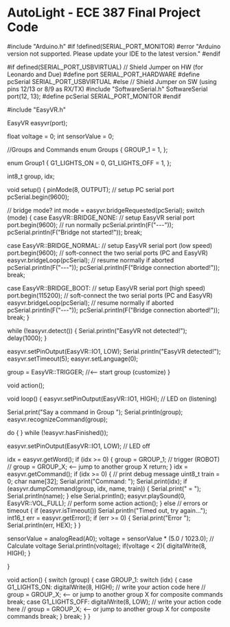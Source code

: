 # AutoLight - ECE 387 Final Project Code
#include "Arduino.h"
#if !defined(SERIAL_PORT_MONITOR)
  #error "Arduino version not supported. Please update your IDE to the latest version."
#endif

#if defined(SERIAL_PORT_USBVIRTUAL)
  // Shield Jumper on HW (for Leonardo and Due)
  #define port SERIAL_PORT_HARDWARE
  #define pcSerial SERIAL_PORT_USBVIRTUAL
#else
  // Shield Jumper on SW (using pins 12/13 or 8/9 as RX/TX)
  #include "SoftwareSerial.h"
  SoftwareSerial port(12, 13);
  #define pcSerial SERIAL_PORT_MONITOR
#endif

#include "EasyVR.h"

EasyVR easyvr(port);

float voltage = 0;
int sensorValue = 0;

//Groups and Commands
enum Groups
{
  GROUP_1  = 1,
};

enum Group1 
{
  G1_LIGHTS_ON = 0,
  G1_LIGHTS_OFF = 1,
};


int8_t group, idx;

void setup()
{
  pinMode(8, OUTPUT);
  // setup PC serial port
  pcSerial.begin(9600);

  // bridge mode?
  int mode = easyvr.bridgeRequested(pcSerial);
  switch (mode)
  {
  case EasyVR::BRIDGE_NONE:
    // setup EasyVR serial port
    port.begin(9600);
    // run normally
    pcSerial.println(F("---"));
    pcSerial.println(F("Bridge not started!"));
    break;
    
  case EasyVR::BRIDGE_NORMAL:
    // setup EasyVR serial port (low speed)
    port.begin(9600);
    // soft-connect the two serial ports (PC and EasyVR)
    easyvr.bridgeLoop(pcSerial);
    // resume normally if aborted
    pcSerial.println(F("---"));
    pcSerial.println(F("Bridge connection aborted!"));
    break;
    
  case EasyVR::BRIDGE_BOOT:
    // setup EasyVR serial port (high speed)
    port.begin(115200);
    // soft-connect the two serial ports (PC and EasyVR)
    easyvr.bridgeLoop(pcSerial);
    // resume normally if aborted
    pcSerial.println(F("---"));
    pcSerial.println(F("Bridge connection aborted!"));
    break;
  }

  while (!easyvr.detect())
  {
    Serial.println("EasyVR not detected!");
    delay(1000);
  }

  easyvr.setPinOutput(EasyVR::IO1, LOW);
  Serial.println("EasyVR detected!");
  easyvr.setTimeout(5);
  easyvr.setLanguage(0);

  group = EasyVR::TRIGGER; //<-- start group (customize)
}

void action();

void loop()
{
  easyvr.setPinOutput(EasyVR::IO1, HIGH); // LED on (listening)

  Serial.print("Say a command in Group ");
  Serial.println(group);
  easyvr.recognizeCommand(group);

  do
  {
  }
  while (!easyvr.hasFinished());
  
  easyvr.setPinOutput(EasyVR::IO1, LOW); // LED off

  idx = easyvr.getWord();
  if (idx >= 0)
  {
    group = GROUP_1;
    // trigger (ROBOT)
    // group = GROUP_X; <-- jump to another group X
    return;
  }
  idx = easyvr.getCommand();
  if (idx >= 0)
  {
    // print debug message
    uint8_t train = 0;
    char name[32];
    Serial.print("Command: ");
    Serial.print(idx);
    if (easyvr.dumpCommand(group, idx, name, train))
    {
      Serial.print(" = ");
      Serial.println(name);
    }
    else
      Serial.println();
    easyvr.playSound(0, EasyVR::VOL_FULL);
    // perform some action
    action();
  }
  else // errors or timeout
  {
    if (easyvr.isTimeout())
      Serial.println("Timed out, try again...");
    int16_t err = easyvr.getError();
    if (err >= 0)
    {
      Serial.print("Error ");
      Serial.println(err, HEX);
    }
  }

  sensorValue = analogRead(A0);
        voltage = sensorValue * (5.0 / 1023.0); // Calculate voltage
        Serial.println(voltage);
        if(voltage < 2){
          digitalWrite(8, HIGH);
        }
 
}

void action()
{
    switch (group)
    {
    case GROUP_1:
      switch (idx)
      {
      case G1_LIGHTS_ON:
        digitalWrite(8, HIGH);
        // write your action code here
        // group = GROUP_X; <-- or jump to another group X for composite commands
        break;
      case G1_LIGHTS_OFF:
        digitalWrite(8, LOW);
        // write your action code here
        // group = GROUP_X; <-- or jump to another group X for composite commands
        break;
      }
      break;
    }
}
